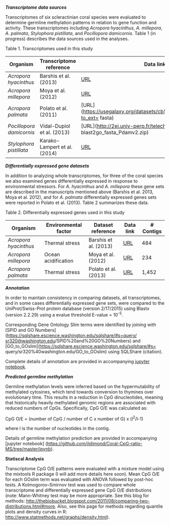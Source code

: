 

_**Transcriptome data sources**_

Transcriptomes of six scleractinian coral species were evaluated to determine germline methylation
patterns in relation to gene function and activity. These transcriptomes including *Acropora
hyacinthus*, *A. millepora*, *A. palmata*, *Stylophora pistillata*, and
*Pocillopora damicornis*. Table 1 (in progress) describes the data sources used in the analyses.

Table 1. Transcriptomes used in this study 

Organism | Transcriptome reference | Data link | # Contigs 
--------- | ---------- | --------- | -------- 
*Acropora hyacinthus* | Barshis et al. (2013) | [URL](http://palumbi.stanford.edu/data/33496_Ahyacinthus_CoralContigs.fasta.zip) | 33,496 
*Acropora millepora* | Moya et al. (2012) | [URL](http://www.ncbi.nlm.nih.gov/nuccore?term=74409%5BBioProject%5D) | 52,963
*Acropora palmata* | Polato et al. (2011) | [URL](https://usegalaxy.org/datasets/cb51c4a06d7ae94e/display?to_ext= fasta) | 88,020
*Pocillopora damicornis* | Vidal-Dupiol et al. (2013) | [URL](http://2ei.univ-perp.fr/telechargement/transcriptomes/ blast2go_fasta_Pdamv2.zip) | 72,890 
*Stylophora pistillata* | Karako-Lampert et al. (2014) | [URL](http://data.centrescientifique.mc/Data/454Isotigs.fas.zip) | 15,052


_**Differentially expressed gene datasets**_

In addition to analyzing whole transcriptomes, for three of the coral species we also examined genes
differentially expressed in response to environmental stressors. For *A. hyacinthus* and *A.
millepora* these gene sets are described in the manuscripts mentioned above (Barshis et al. 2013,
Moya et al. 2012), and for *A. palmata* differentially expressed genes sets were reported in Polato
et al. (2013). Table 2 summarizes these data.

Table 2. Differentially expressed genes used in this study 

Organism | Environmental factor | Dataset reference | Data link | # Contigs 
--------- | ---------- | --------- | -------- |-------- 
*Acropora hyacinthus* | Thermal stress | Barshis et al. (2013) | [URL](http://www.pnas.org/content/suppl/2013/01/02/1210224110.DCSupplemental/sd01.xlsx) | 484
*Acropora millepora* | Ocean acidification | Moya et al. (2012) | [URL](http://onlinelibrary.wiley.com/store/10.1111/j.1365-294X.2012.05554.x/asset/supinfo/MEC_5554_sm_FigS1-S3_TableS1-S9.pdf?v=1&s=8986ebf969c7552ad857973fff80a0752f87a129) | 234
*Acropora palmata* | Thermal stress | Polato et al. (2013) | [URL](http://datadryad.org/bitstream/handle/10255/dryad.39350/SuppTableS3_Final.xlsx?sequence=1) | 1,452


_**Annotation**_

In order to maintain consistency in comparing datasets, all transcriptomes, and in some cases
differentially expressed gene sets, were compared to the UniProt/Swiss-Prot protein database
(version 2/17/2015) using Blastx (version 2.2.29) using a evalue threshold E-value =
10<sup>-5</sup>.

Corresponding Gene Ontology Slim terms were identified by joining with [SPID and GO
Numbers](https://sqlshare.escience.washington.edu/sqlshare/#s=query/
sr320@washington.edu/SPID%20and%20GO%20Numbers) and
[GO_to_GOslim](https://sqlshare.escience.washington.edu/sqlshare/#s=
query/sr320%40washington.edu/GO_to_GOslim) using SQLShare (citation).

Complete details of annotation are provided in accompanying [jupyter notebook](https://github.com/jldimond/Coral-CpG-ratio-MS/tree/master/ipynb).


_**Predicted germline methylation**_

Germline methylation levels were inferred based on the hypermutability of methylated cytosines,
which tend towards conversion to thymines over evolutionary time. This results in a reduction in CpG
dinucleotides, meaning that historically heavily methylated genomic regions are associated with
reduced numbers of CpGs. Specifically, CpG O/E was calculated as:

CpG O/E = (number of CpG / number of C x number of G) x (l<sup>2</sup>/l-1)

where l is the number of nucleotides in the contig.




Details of germline methylation prediction are provided in accompanying [jupyter notebook] (https://github.com/jldimond/Coral-CpG-ratio-MS/tree/master/ipynb).

**Statiscal Analysis** 

Transcriptome CpG O/E patterns were evaluated with a mixture model using the mixtools R package (I will add more details here soon). Mean CpG O/E for each GOslim term was evaluated with ANOVA followed by post-hoc tests. A Kolmogorov–Smirnov test was used to compare whole transcriptome and differentially expressed gene CpG O/E distributions (note: Mann-Whitney test may be more appropriate. See this blog for methods: http://thebiobucket.blogspot.com/2011/08/comparing-two-distributions.html#more. Also, see this page for methods regarding quantile plots and density curves in R: http://www.statmethods.net/graphs/density.html).
